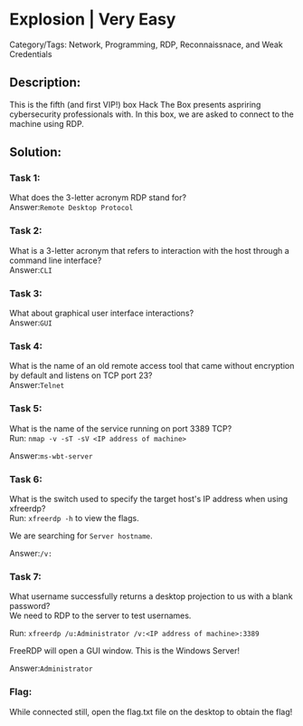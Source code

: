 # Explosion | Very Easy
Category/Tags: Network, Programming, RDP, Reconnaissnace, and Weak Credentials

## Description:
This is the fifth (and first VIP!) box Hack The Box presents aspriring cybersecurity professionals with. In this box, we are asked to connect to the machine using RDP.

## Solution:
### **Task 1**:
What does the 3-letter acronym RDP stand for?<br>
Answer:`Remote Desktop Protocol`

### **Task 2**:
What is a 3-letter acronym that refers to interaction with the host through a command line interface? <br>
Answer:`CLI`

### **Task 3**:
What about graphical user interface interactions? <br>
Answer:`GUI`

### **Task 4**:
What is the name of an old remote access tool that came without encryption by default and listens on TCP port 23?<br>
Answer:`Telnet`

### **Task 5**:
What is the name of the service running on port 3389 TCP? <br>
Run:
`nmap -v -sT -sV <IP address of machine>`

Answer:`ms-wbt-server`

### **Task 6**:
What is the switch used to specify the target host's IP address when using xfreerdp?<br>
Run:
`xfreerdp -h` to view the flags.

We are searching for `Server hostname`.

Answer:`/v:`

### **Task 7**:
What username successfully returns a desktop projection to us with a blank password? <br>
We need to RDP to the server to test usernames.

Run:
`xfreerdp /u:Administrator /v:<IP address of machine>:3389`

FreeRDP will open a GUI window. This is the Windows Server!

Answer:`Administrator`

### **Flag**:
While connected still, open the flag.txt file on the desktop to obtain the flag!
